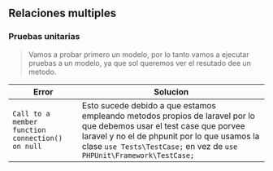 ## Relaciones multiples
### Pruebas unitarias
> Vamos a probar primero un modelo, por lo tanto vamos a ejecutar pruebas a un modelo, ya que sol queremos ver el resutado dee un metodo.

Error | Solucion
---|---
`Call to a member function connection() on null` | Esto sucede debido a que estamos empleando metodos propios de laravel  por lo que debemos usar el test case que porvee laravel y no el de phpunit por lo que usamos la clase `use Tests\TestCase;` en vez de `use PHPUnit\Framework\TestCase;`